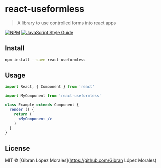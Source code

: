 # react-useformless

> A library to use controlled forms into react apps

[![NPM](https://img.shields.io/npm/v/react-useformless.svg)](https://www.npmjs.com/package/react-useformless) [![JavaScript Style Guide](https://img.shields.io/badge/code_style-standard-brightgreen.svg)](https://standardjs.com)

## Install

```bash
npm install --save react-useformless
```

## Usage

```jsx
import React, { Component } from 'react'

import MyComponent from 'react-useformless'

class Example extends Component {
  render () {
    return (
      <MyComponent />
    )
  }
}
```

## License

MIT © [Gibran López Morales](https://github.com/Gibran López Morales)
